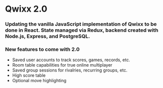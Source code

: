 # Qwixx 2.0
### Updating the vanilla JavaScript implementation of Qwixx to be done in React. State managed via Redux, backend created with Node.js, Express, and PostgreSQL.

### New features to come with 2.0
* Saved user accounts to track scores, games, records, etc.
* Room table capabilities for true online multiplayer
* Saved group sessions for rivalries, recurring groups, etc.
* High score table
* Optional move highlighting
